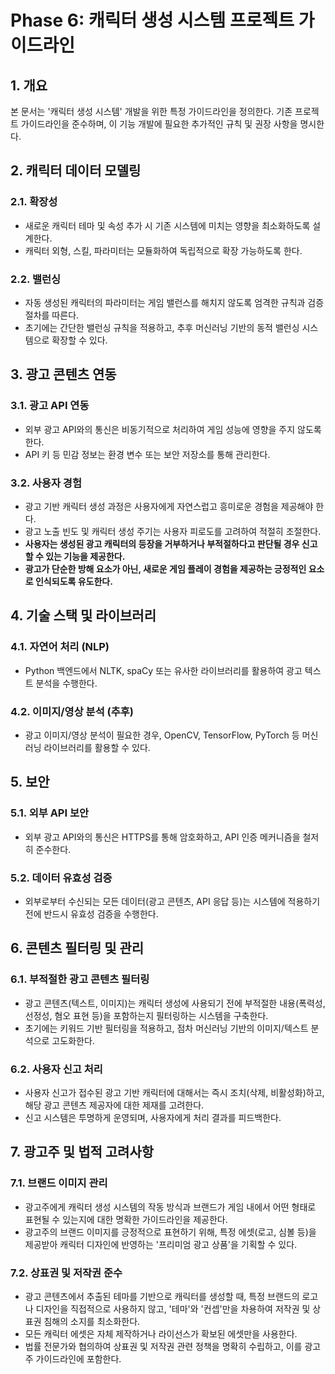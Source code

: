 # Phase 6: 캐릭터 생성 시스템 프로젝트 가이드라인

## 1. 개요

본 문서는 '캐릭터 생성 시스템' 개발을 위한 특정 가이드라인을 정의한다. 기존 프로젝트 가이드라인을 준수하며, 이 기능 개발에 필요한 추가적인 규칙 및 권장 사항을 명시한다.

## 2. 캐릭터 데이터 모델링

### 2.1. 확장성
*   새로운 캐릭터 테마 및 속성 추가 시 기존 시스템에 미치는 영향을 최소화하도록 설계한다.
*   캐릭터 외형, 스킬, 파라미터는 모듈화하여 독립적으로 확장 가능하도록 한다.

### 2.2. 밸런싱
*   자동 생성된 캐릭터의 파라미터는 게임 밸런스를 해치지 않도록 엄격한 규칙과 검증 절차를 따른다.
*   초기에는 간단한 밸런싱 규칙을 적용하고, 추후 머신러닝 기반의 동적 밸런싱 시스템으로 확장할 수 있다.

## 3. 광고 콘텐츠 연동

### 3.1. 광고 API 연동
*   외부 광고 API와의 통신은 비동기적으로 처리하여 게임 성능에 영향을 주지 않도록 한다.
*   API 키 등 민감 정보는 환경 변수 또는 보안 저장소를 통해 관리한다.

### 3.2. 사용자 경험
*   광고 기반 캐릭터 생성 과정은 사용자에게 자연스럽고 흥미로운 경험을 제공해야 한다.
*   광고 노출 빈도 및 캐릭터 생성 주기는 사용자 피로도를 고려하여 적절히 조절한다.
*   **사용자는 생성된 광고 캐릭터의 등장을 거부하거나 부적절하다고 판단될 경우 신고할 수 있는 기능을 제공한다.**
*   **광고가 단순한 방해 요소가 아닌, 새로운 게임 플레이 경험을 제공하는 긍정적인 요소로 인식되도록 유도한다.**

## 4. 기술 스택 및 라이브러리

### 4.1. 자연어 처리 (NLP)
*   Python 백엔드에서 NLTK, spaCy 또는 유사한 라이브러리를 활용하여 광고 텍스트 분석을 수행한다.

### 4.2. 이미지/영상 분석 (추후)
*   광고 이미지/영상 분석이 필요한 경우, OpenCV, TensorFlow, PyTorch 등 머신러닝 라이브러리를 활용할 수 있다.

## 5. 보안

### 5.1. 외부 API 보안
*   외부 광고 API와의 통신은 HTTPS를 통해 암호화하고, API 인증 메커니즘을 철저히 준수한다.

### 5.2. 데이터 유효성 검증
*   외부로부터 수신되는 모든 데이터(광고 콘텐츠, API 응답 등)는 시스템에 적용하기 전에 반드시 유효성 검증을 수행한다.

## 6. 콘텐츠 필터링 및 관리

### 6.1. 부적절한 광고 콘텐츠 필터링
*   광고 콘텐츠(텍스트, 이미지)는 캐릭터 생성에 사용되기 전에 부적절한 내용(폭력성, 선정성, 혐오 표현 등)을 포함하는지 필터링하는 시스템을 구축한다.
*   초기에는 키워드 기반 필터링을 적용하고, 점차 머신러닝 기반의 이미지/텍스트 분석으로 고도화한다.

### 6.2. 사용자 신고 처리
*   사용자 신고가 접수된 광고 기반 캐릭터에 대해서는 즉시 조치(삭제, 비활성화)하고, 해당 광고 콘텐츠 제공자에 대한 제재를 고려한다.
*   신고 시스템은 투명하게 운영되며, 사용자에게 처리 결과를 피드백한다.

## 7. 광고주 및 법적 고려사항

### 7.1. 브랜드 이미지 관리
*   광고주에게 캐릭터 생성 시스템의 작동 방식과 브랜드가 게임 내에서 어떤 형태로 표현될 수 있는지에 대한 명확한 가이드라인을 제공한다.
*   광고주의 브랜드 이미지를 긍정적으로 표현하기 위해, 특정 에셋(로고, 심볼 등)을 제공받아 캐릭터 디자인에 반영하는 '프리미엄 광고 상품'을 기획할 수 있다.

### 7.2. 상표권 및 저작권 준수
*   광고 콘텐츠에서 추출된 테마를 기반으로 캐릭터를 생성할 때, 특정 브랜드의 로고나 디자인을 직접적으로 사용하지 않고, '테마'와 '컨셉'만을 차용하여 저작권 및 상표권 침해의 소지를 최소화한다.
*   모든 캐릭터 에셋은 자체 제작하거나 라이선스가 확보된 에셋만을 사용한다.
*   법률 전문가와 협의하여 상표권 및 저작권 관련 정책을 명확히 수립하고, 이를 광고주 가이드라인에 포함한다.
